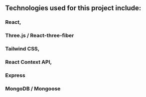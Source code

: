 ## Technologies used for this project include:
  
### React,
### Three.js / React-three-fiber
### Tailwind CSS,
### React Context API,
### Express
### MongoDB / Mongoose




